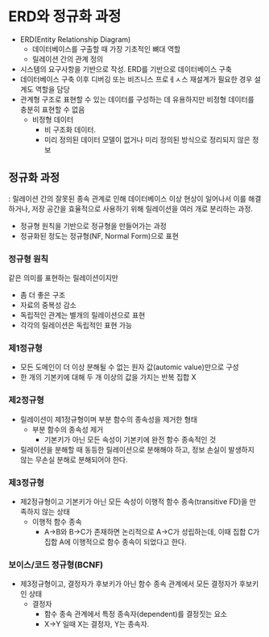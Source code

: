 # ERD와 정규화 과정
- ERD(Entity Relationship Diagram)
    - 데이터베이스를 구출할 때 가장 기초적인 뼈대 역할
    - 릴레이션 간의 관계 정의
- 시스템의 요구사항을 기반으로 작성. ERD를 기반으로 데이터베이스 구축
- 데이터베이스 구축 이후 디버깅 또는 비즈니스 프로ㅔㅅ스 재설계가 필요한 경우 설계도 역할을 담당
- 관계형 구조로 표현할 수 있는 데이터를 구성하는 데 유용하지만 비정형 데이터를 충분히 표현할 수 없음
    - 비정형 데이터
        - 비 구조화 데이터.
        - 미리 정의된 데이터 모델이 없거나 미리 정의된 방식으로 정리되지 않은 정보

## 정규화 과정

: 릴레이션 간의 잘못된 종속 관계로 인해 데이터베이스 이상 현상이 일어나서 이를 해결하거나, 저장 공간을 효율적으로 사용하기 위해 릴레이션을 여러 개로 분리하는 과정.

- 정규형 원칙을 기반으로 정규형을 만들어가는 과정
- 정규화된 정도는 정규형(NF, Normal Form)으로 표현

### 정규형 원칙

같은 의미를 표현하는 릴레이션이지만

- 좀 더 좋은 구조
- 자료의 중복성 감소
- 독립적인 관계는 별개의 릴레이션으로 표현
- 각각의 릴레이션은 독립적인 표현 가능

### 제1정규형

- 모든 도메인이 더 이상 분해될 수 없는 원자 값(automic value)만으로 구성
- 한 개의 기본키에 대해 두 개 이상의 값을 가지는 반복 집합 X

### 제2정규형

- 릴레이션이 제1정규형이며 부분 함수의 종속성을 제거한 형태
    - 부분 함수의 종속성 제거
        - 기본키가 아닌 모든 속성이 기본키에 완전 함수 종속적인 것
- 릴레이션을 분해할 때 동등한 릴레이션으로 분해해야 하고, 정보 손실이 발생하지 않는 무손실 분해로 분해되어야 한다.

### 제3정규형

- 제2정규형이고 기본키가 아닌 모든 속성이 이행적 함수 종속(transitive FD)을 만족하지 않는 상태
    - 이행적 함수 종속
        - A→B와 B→C가 존재하면 논리적으로 A→C가 성립하는데, 이때 집합 C가 집합 A에 이행적으로 함수 종속이 되었다고 한다.

### 보이스/코드 정규형(BCNF)

- 제3정규형이고, 결정자가 후보키가 아닌 함수 종속 관계에서 모든 결정자가 후보키인 상태
    - 결정자
        - 함수 종속 관계에서 특정 종속자(dependent)를 결정짓는 요소
        - X→Y 일때 X는 결정자, Y는 종속자.